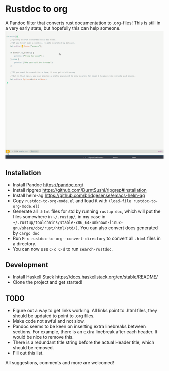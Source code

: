 # Rustdoc to org
A Pandoc filter that converts rust documentation to .org-files! This is still in a very early state, but hopefully this can help someone.
![Demo with helm ag](demo.gif)

## Installation

* Install Pandoc https://pandoc.org/
* Install ripgrep https://github.com/BurntSushi/ripgrep#installation
* Install helm-ag https://github.com/bridgesense/emacs-helm-ag
* Copy `rustdoc-to-org-mode.el` and load it with `(load-file rustdoc-to-org-mode.el)`
* Generate all `.html` files for std by running `rustup doc`, which will put the files somewhere in `~/.rustup/`, in my case in `~/.rustup/toolchains/stable-x86_64-unknown-linux-gnu/share/doc/rust/html/std/)`. You can also convert docs generated by `cargo doc`
* Run `M-x rustdoc-to-org--convert-directory` to convert all `.html` files in a directory.
* You can now use `C-c C-d` to run `search-rustdoc`.

## Development

* Install Haskell Stack https://docs.haskellstack.org/en/stable/README/
* Clone the project and get started!

## TODO

* Figure out a way to get links working. All links point to .html files, they should be updated to point to .org files.
* Make code not awful and not slow.
* Pandoc seems to be keen on inserting extra linebreaks between sections. For example, there is an extra linebreak after each header. It would be nice to remove this.
* There is a redundant title string before the actual Header title, which should be removed.
* Fill out this list.

All suggestions, comments and more are welcomed!
